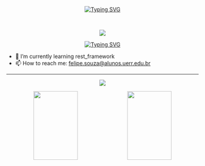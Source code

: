 <p align='center'>
<a href="https://git.io/typing-svg">
  <img src="https://readme-typing-svg.demolab.com?font=Fira+Code&pause=900&color=1321F7&center=true&multiline=true&repeat=false&random=false&width=435&lines=Welcome+to+my+Github+profile!+;I'm+Felipe+Oliveira+" alt="Typing SVG" />
</a>
</p><br>

<p align='center'>
  <img src='https://github.com/SouFelipeOliveira/SouFelipeOliveira/assets/105752126/b7d96a94-0d0e-4a13-bebe-52505cb15857' />
</p>


<p align='center'>
  <a href="https://git.io/typing-svg">
    <img src="https://readme-typing-svg.demolab.com?font=Fira+Code&pause=1000&color=1826F7&center=true&random=false&width=435&lines=I'm++happy+with+your+visit!%F0%9F%98%83" alt="Typing SVG" />
  </a>
</p>

- 🌱 I’m currently learning rest_framework
- 📫 How to reach me: felipe.souza@alunos.uerr.edu.br
  
<hr>
<p align='center'>
  <img src='https://github-readme-streak-stats-gold.vercel.app?user=SouFelipeOliveira&theme=violet-punch&date_format=j%20M%5B%20Y%5D' />
</p>


<p align=center>
  <img height="180em" width="48%" src='https://github-readme-stats-git-main-flipperweel.vercel.app/api?username=SouFelipeOliveira&show_icons=true&theme=chartreuse-dark&include_all_commits=true&count_private=true'/>
  <img height="180em" width="48%" src="https://github-readme-stats-git-main-flipperweel.vercel.app/api/top-langs/?username=SouFelipeOliveira&layout=compact&langs_count=7&theme=chartreuse-dark"/>
</p>
